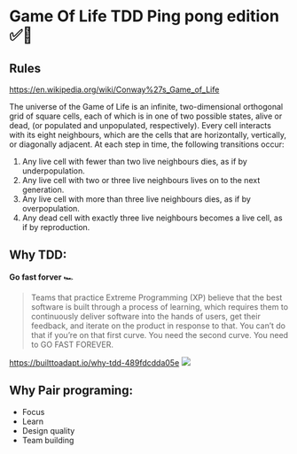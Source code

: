 # Game Of Life TDD Ping pong edition ✅🏓

## Rules
https://en.wikipedia.org/wiki/Conway%27s_Game_of_Life

The universe of the Game of Life is an infinite, two-dimensional orthogonal grid of square cells, each of which is in one of two possible states, alive or dead, (or populated and unpopulated, respectively). Every cell interacts with its eight neighbours, which are the cells that are horizontally, vertically, or diagonally adjacent. At each step in time, the following transitions occur:

1. Any live cell with fewer than two live neighbours dies, as if by underpopulation.
2. Any live cell with two or three live neighbours lives on to the next generation.
3. Any live cell with more than three live neighbours dies, as if by overpopulation.
4. Any dead cell with exactly three live neighbours becomes a live cell, as if by reproduction.

## Why TDD:
__Go fast forver__ 🏎
> Teams that practice Extreme Programming (XP) believe that the best software is built through a process of learning, which requires them to continuously deliver software into the hands of users, get their feedback, and iterate on the product in response to that. You can’t do that if you’re on that first curve. You need the second curve. You need to GO FAST FOREVER.

https://builttoadapt.io/why-tdd-489fdcdda05e
![](https://miro.medium.com/max/16000/1*L7bd2tPHsB0sXdbEI78i_Q.png)

## Why Pair programing:
- Focus
- Learn
- Design quality
- Team building



